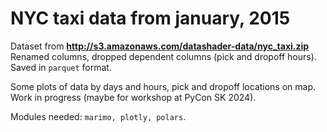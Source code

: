 # NYC taxi data from january, 2015

Dataset from __http://s3.amazonaws.com/datashader-data/nyc_taxi.zip__
Renamed columns, dropped dependent columns (pick and dropoff hours). Saved
in `parquet` format.

Some plots of data by days and hours, pick and dropoff locations on map.
Work in progress (maybe for workshop at PyCon SK 2024).

Modules needed: `marimo, plotly, polars`.

